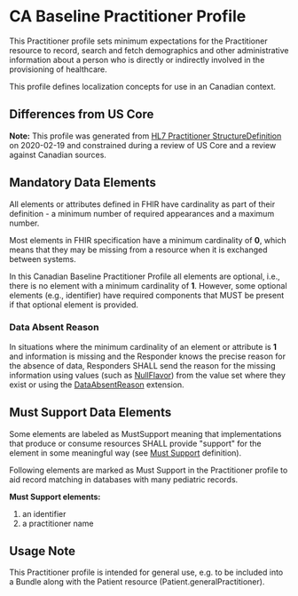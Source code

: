 # CA Baseline Practitioner Profile
This Practitioner profile sets minimum expectations for the Practitioner resource to record, search and fetch demographics and other administrative information about a person who is directly or indirectly involved in the provisioning of healthcare.

This profile defines localization concepts for use in an Canadian context.

## Differences from US Core
**Note:** This profile was generated from [HL7 Practitioner StructureDefinition](http://hl7.org/fhir/R4/practitioner.html) on 2020-02-19 and constrained during a review of US Core and a review against Canadian sources.

## Mandatory Data Elements
All elements or attributes defined in FHIR have cardinality as part of their definition - a minimum number of required appearances and a maximum number.

Most elements in FHIR specification have a minimum cardinality of **0**, which means that they may be missing from a resource when it is exchanged between systems.

In this Canadian Baseline Practitioner Profile all elements are optional, i.e., there is no element with a minimum cardinality of **1**. However, some optional elements (e.g., identifier) have required components that MUST be present if that optional element is provided.

### Data Absent Reason
In situations where the minimum cardinality of an element or attribute is **1** and information is missing and the Responder knows the precise reason for the absence of data, Responders SHALL send the reason for the missing information using values (such as [NullFlavor](https://www.hl7.org/fhir/extension-iso21090-nullflavor.html)) from the value set where they exist or using the [DataAbsentReason](http://hl7.org/fhir/StructureDefinition/data-absent-reason) extension.

## Must Support Data Elements
Some elements are labeled as MustSupport meaning that implementations that produce or consume resources SHALL provide "support" for the element in some meaningful way (see [Must Support](https://build.fhir.org/ig/HL7-Canada/ca-baseline/general-guidance.html#must-support) definition).

Following elements are marked as Must Support in the Practitioner profile to aid record matching in databases with many pediatric records.

**Must Support elements:**
1. an identifier
2. a practitioner name

## Usage Note
This Practitioner profile is intended for general use, e.g. to be included into a Bundle along with the Patient resource (Patient.generalPractitioner).
